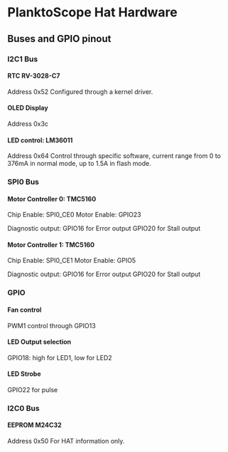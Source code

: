 # PlanktoScope Hat Hardware

## Buses and GPIO pinout

### I2C1 Bus
#### RTC RV-3028-C7
Address 0x52
Configured through a kernel driver.

#### OLED Display
Address 0x3c

#### LED control: LM36011
Address 0x64
Control through specific software, current range from 0 to 376mA in normal mode, up to 1.5A in flash mode.


### SPI0 Bus
#### Motor Controller 0: TMC5160
Chip Enable: SPI0_CE0
Motor Enable: GPIO23

Diagnostic output:
GPIO16 for Error output
GPIO20 for Stall output


#### Motor Controller 1: TMC5160
Chip Enable: SPI0_CE1
Motor Enable: GPIO5

Diagnostic output:
GPIO16 for Error output
GPIO20 for Stall output

### GPIO
#### Fan control
PWM1 control through GPIO13

#### LED Output selection
GPIO18: high for LED1, low for LED2

#### LED Strobe
GPIO22 for pulse

### I2C0 Bus
#### EEPROM M24C32
Address 0x50
For HAT information only.